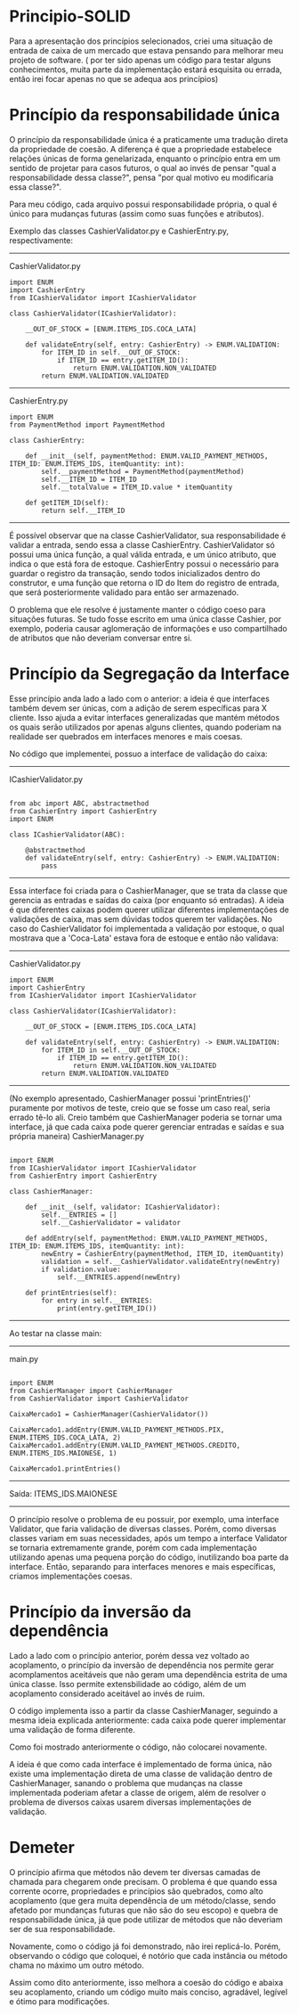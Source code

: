 # Principio-SOLID

Para a apresentação dos princípios selecionados, criei uma situação de entrada de caixa de um mercado que estava pensando para melhorar meu projeto de software. ( por ter sido apenas um código para testar alguns conhecimentos, muita parte da implementação estará esquisita ou errada, então irei focar apenas no que se adequa aos princípios)

# Princípio da responsabilidade única

O princípio da responsabilidade única é a praticamente uma tradução direta da propriedade de coesão. A diferença é que a propriedade estabelece relações únicas de forma genelarizada, enquanto o princípio entra em um sentido de projetar para casos futuros, o qual ao invés de pensar "qual a responsabilidade dessa classe?", pensa "por qual motivo eu modificaria essa classe?".

Para meu código, cada arquivo possui responsabilidade própria, o qual é único para mudanças futuras (assim como suas funções e atributos).

Exemplo das classes CashierValidator.py e CashierEntry.py, respectivamente:

----------------------------------------------------------------------
CashierValidator.py
```
import ENUM
import CashierEntry
from ICashierValidator import ICashierValidator

class CashierValidator(ICashierValidator):

    __OUT_OF_STOCK = [ENUM.ITEMS_IDS.COCA_LATA]
    
    def validateEntry(self, entry: CashierEntry) -> ENUM.VALIDATION:
        for ITEM_ID in self.__OUT_OF_STOCK:
            if ITEM_ID == entry.getITEM_ID():
                return ENUM.VALIDATION.NON_VALIDATED
        return ENUM.VALIDATION.VALIDATED

```

----------------------------------------------------------------------
CashierEntry.py
```
import ENUM
from PaymentMethod import PaymentMethod

class CashierEntry:

    def __init__(self, paymentMethod: ENUM.VALID_PAYMENT_METHODS, ITEM_ID: ENUM.ITEMS_IDS, itemQuantity: int):
        self.__paymentMethod = PaymentMethod(paymentMethod)
        self.__ITEM_ID = ITEM_ID
        self.__totalValue = ITEM_ID.value * itemQuantity

    def getITEM_ID(self):
        return self.__ITEM_ID
```

----------------------------------------------------------------------

É possível observar que na classe CashierValidator, sua responsabilidade é validar a entrada, sendo essa a classe CashierEntry. CashierValidator só possui uma única função, a qual válida entrada, e um único atributo, que indica o que está fora de estoque. CashierEntry possui o necessário para guardar o registro da transação, sendo todos inicializados dentro do construtor, e uma função que retorna o ID do Item do registro de entrada, que será posteriormente validado para então ser armazenado.

O problema que ele resolve é justamente manter o código coeso para situações futuras. Se tudo fosse escrito em uma única classe Cashier, por exemplo, poderia causar aglomeração de informações e uso compartilhado de atributos que não deveriam conversar entre si.

# Princípio da Segregação da Interface

Esse princípio anda lado a lado com o anterior: a ideia é que interfaces também devem ser únicas, com a adição de serem específicas para X cliente. Isso ajuda a evitar interfaces generalizadas que mantém métodos os quais serão utilizados por apenas alguns clientes, quando poderiam na realidade ser quebrados em interfaces menores e mais coesas.

No código que implementei, possuo a interface de validação do caixa:

----------------------------------------------------------------------
ICashierValidator.py
```

from abc import ABC, abstractmethod
from CashierEntry import CashierEntry
import ENUM

class ICashierValidator(ABC):

    @abstractmethod
    def validateEntry(self, entry: CashierEntry) -> ENUM.VALIDATION:
        pass

```

----------------------------------------------------------------------

Essa interface foi criada para o CashierManager, que se trata da classe que gerencia as entradas e saídas do caixa (por enquanto só entradas). A ideia é que diferentes caixas podem querer utilizar diferentes implementações de validações de caixa, mas sem dúvidas todos querem ter validações. No caso do CashierValidator foi implementada a validação por estoque, o qual mostrava que a 'Coca-Lata' estava fora de estoque e então não validava:

----------------------------------------------------------------------
CashierValidator.py
```
import ENUM
import CashierEntry
from ICashierValidator import ICashierValidator

class CashierValidator(ICashierValidator):

    __OUT_OF_STOCK = [ENUM.ITEMS_IDS.COCA_LATA]
    
    def validateEntry(self, entry: CashierEntry) -> ENUM.VALIDATION:
        for ITEM_ID in self.__OUT_OF_STOCK:
            if ITEM_ID == entry.getITEM_ID():
                return ENUM.VALIDATION.NON_VALIDATED
        return ENUM.VALIDATION.VALIDATED

```

----------------------------------------------------------------------
(No exemplo apresentado, CashierManager possui 'printEntries()' puramente por motivos de teste, creio que se fosse um caso real, seria errado tê-lo ali. Creio também que CashierManager poderia se tornar uma interface, já que cada caixa pode querer gerenciar entradas e saídas e sua própria maneira)
CashierManager.py
```

import ENUM
from ICashierValidator import ICashierValidator
from CashierEntry import CashierEntry

class CashierManager:

    def __init__(self, validator: ICashierValidator):
        self.__ENTRIES = []
        self.__CashierValidator = validator

    def addEntry(self, paymentMethod: ENUM.VALID_PAYMENT_METHODS, ITEM_ID: ENUM.ITEMS_IDS, itemQuantity: int):
        newEntry = CashierEntry(paymentMethod, ITEM_ID, itemQuantity)
        validation = self.__CashierValidator.validateEntry(newEntry)
        if validation.value:
            self.__ENTRIES.append(newEntry)

    def printEntries(self):
        for entry in self.__ENTRIES:
            print(entry.getITEM_ID())

```

----------------------------------------------------------------------

Ao testar na classe main:

----------------------------------------------------------------------
main.py
```

import ENUM
from CashierManager import CashierManager
from CashierValidator import CashierValidator

CaixaMercado1 = CashierManager(CashierValidator())

CaixaMercado1.addEntry(ENUM.VALID_PAYMENT_METHODS.PIX, ENUM.ITEMS_IDS.COCA_LATA, 2)
CaixaMercado1.addEntry(ENUM.VALID_PAYMENT_METHODS.CREDITO, ENUM.ITEMS_IDS.MAIONESE, 1)

CaixaMercado1.printEntries()

```

----------------------------------------------------------------------

Saída:
ITEMS_IDS.MAIONESE

----------------------------------------------------------------------

O princípio resolve o problema de eu possuir, por exemplo, uma interface Validator, que faria validação de diversas classes. Porém, como diversas classes variam em suas necessidades, após um tempo a interface Validator se tornaria extremamente grande, porém com cada implementação utilizando apenas uma pequena porção do código, inutilizando boa parte da interface. Então, separando para interfaces menores e mais específicas, criamos implementações coesas.

# Princípio da inversão da dependência

Lado a lado com o princípio anterior, porém dessa vez voltado ao acoplamento, o princípio da inversão de dependência nos permite gerar acomplamentos aceitáveis que não geram uma dependência estrita de uma única classe. Isso permite extensbilidade ao código, além de um acoplamento considerado aceitável ao invés de ruim.

O código implementa isso a partir da classe CashierManager, seguindo a mesma ideia explicada anteriormente: cada caixa pode querer implementar uma validação de forma diferente.

Como foi mostrado anteriormente o código, não colocarei novamente.

A ideia é que como cada interface é implementado de forma única, não existe uma implementação direta de uma classe de validação dentro de CashierManager, sanando o problema que mudanças na classe implementada poderiam afetar a classe de origem, além de resolver o problema de diversos caixas usarem diversas implementações de validação.

# Demeter 

O princípio afirma que métodos não devem ter diversas camadas de chamada para chegarem onde precisam. O problema é que quando essa corrente ocorre, propriedades e princípios são quebrados, como alto acoplamento (que gera muita dependência de um método/classe, sendo afetado por mundanças futuras que não são do seu escopo) e quebra de responsabilidade única, já que pode utilizar de métodos que não deveriam ser de sua responsabilidade.

Novamente, como o código já foi demonstrado, não irei replicá-lo. Porém, observando o código que coloquei, é notório que cada instância ou método chama no máximo um outro método.

Assim como dito anteriormente, isso melhora a coesão do código e abaixa seu acoplamento, criando um código muito mais conciso, agradável, legível e ótimo para modificações.
